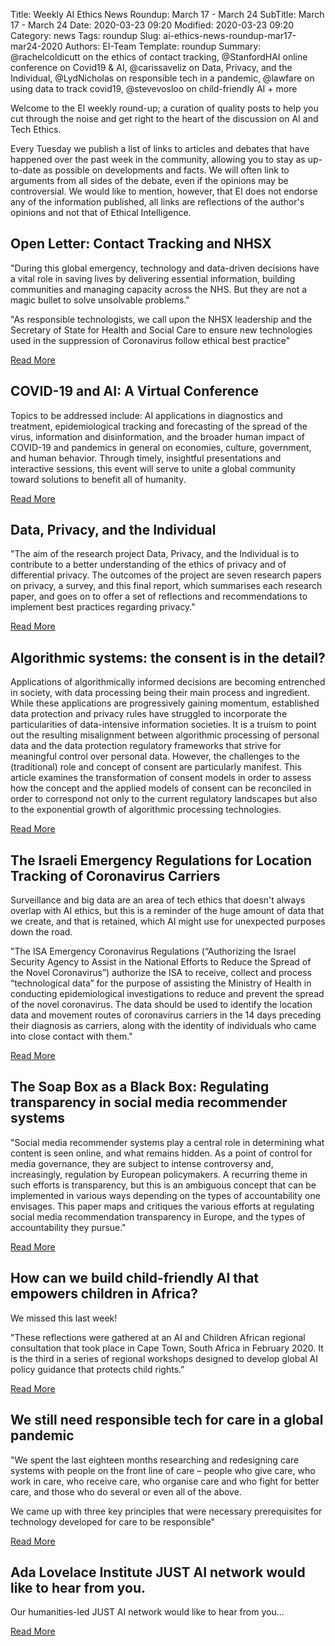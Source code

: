 Title: Weekly AI Ethics News Roundup: March 17 - March 24
SubTitle: March 17 - March 24
Date: 2020-03-23 09:20
Modified: 2020-03-23 09:20
Category: news
Tags: roundup
Slug: ai-ethics-news-roundup-mar17-mar24-2020
Authors: EI-Team
Template: roundup
Summary: @rachelcoldicutt on the ethics of contact tracking, @StanfordHAI online conference on Covid19 & AI, @carissaveliz on Data, Privacy, and the Individual, @LydNicholas on responsible tech in a pandemic, @lawfare on using data to track covid19, @stevevosloo on child-friendly AI + more


Welcome to the EI weekly round-up; a curation of quality posts to help you cut through the noise and get right to the heart of the discussion on AI and Tech Ethics.

Every Tuesday we publish a list of links to articles and debates that have happened over the past week in the community, allowing you to stay as up-to-date as possible on developments and facts. We will often link to arguments from all sides of the debate, even if the opinions may be controversial. We would like to mention, however, that EI does not endorse any of the information published, all links are reflections of the author's opinions and not that of Ethical Intelligence.


## Open Letter: Contact Tracking and NHSX

"During this global emergency, technology and data-driven decisions have a vital role in saving lives by delivering essential information, building communities and managing capacity across the NHS. But they are not a magic bullet to solve unsolvable problems."

"As responsible technologists, we call upon the NHSX leadership and the Secretary of State for Health and Social Care to ensure new technologies used in the suppression of Coronavirus follow ethical best practice"


<a class="readmore" href="https://medium.com/@rachelcoldicutt/open-letter-contract-tracking-and-nhsx-e503325b2703">Read More</a>


## COVID-19 and AI: A Virtual Conference 

Topics to be addressed include: AI applications in diagnostics and treatment, epidemiological tracking and forecasting of the spread of the virus, information and disinformation, and the broader human impact of COVID-19 and pandemics in general on economies, culture, government, and human behavior. Through timely, insightful presentations and interactive sessions, this event will serve to unite a global community toward solutions to benefit all of humanity.

<a class="readmore" href="https://hai.stanford.edu/events/covid-19-and-ai-virtual-conference/overview?utm_source=twitter&utm_medium=social&utm_content=UComm_twitter_StanfordHAI_202003221000_sf119533070&utm_campaign=&sf119533070=1">Read More</a>


## Data, Privacy, and the Individual

"The aim of the research project Data, Privacy, and the Individual is to contribute to a better understanding of the ethics of privacy and of differential privacy. The outcomes of the project are seven research papers on privacy, a survey, and this final report, which summarises each research paper, and goes on to offer a set of reflections and recommendations to implement best practices regarding privacy."

<a class="readmore" href="https://philpapers.org/archive/VLIPM.pdf">Read More</a>


## Algorithmic systems: the consent is in the detail?

Applications of algorithmically informed decisions are becoming entrenched in society, with data processing being their main process and ingredient. While these applications are progressively gaining momentum, established data protection and privacy rules have struggled to incorporate the particularities of data-intensive information societies. It is a truism to point out the resulting misalignment between algorithmic processing of personal data and the data protection regulatory frameworks that strive for meaningful control over personal data. However, the challenges to the (traditional) role and concept of consent are particularly manifest. This article examines the transformation of consent models in order to assess how the concept and the applied models of consent can be reconciled in order to correspond not only to the current regulatory landscapes but also to the exponential growth of algorithmic processing technologies.


<a class="readmore" href="https://policyreview.info/articles/analysis/algorithmic-systems-consent-detail">Read More</a>

## The Israeli Emergency Regulations for Location Tracking of Coronavirus Carriers

Surveillance and big data are an area of tech ethics that doesn't always overlap with AI ethics, but this is a reminder of the huge amount of data that we create, and that is retained, which AI might use for unexpected purposes down the road. 

"The ISA Emergency Coronavirus Regulations (“Authorizing the Israel Security Agency to Assist in the National Efforts to Reduce the Spread of the Novel Coronavirus”) authorize the ISA to receive, collect and process “technological data” for the purpose of assisting the Ministry of Health in conducting epidemiological investigations to reduce and prevent the spread of the novel coronavirus. The data should be used to identify the location data and movement routes of coronavirus carriers in the 14 days preceding their diagnosis as carriers, along with the identity of individuals who came into close contact with them."

<a class="readmore" href="https://www.lawfareblog.com/israeli-emergency-regulations-location-tracking-coronavirus-carriers">Read More</a>


## The Soap Box as a Black Box: Regulating transparency in social media recommender systems

"Social media recommender systems play a central role in determining what content is seen online, and what remains hidden. As a point of control for media governance, they are subject to intense controversy and, increasingly, regulation by European policymakers. A recurring theme in such efforts is transparency, but this is an ambiguous concept that can be implemented in various ways depending on the types of accountability one envisages. This paper maps and critiques the various efforts at regulating social media recommendation transparency in Europe, and the types of accountability they pursue."

<a class="readmore" href="https://osf.io/preprints/lawarxiv/uhxcv">Read More</a>


## How can we build child-friendly AI that empowers children in Africa?

We missed this last week!

"These reflections were gathered at an AI and Children African regional consultation that took place in Cape Town, South Africa in February 2020. It is the third in a series of regional workshops designed to develop global AI policy guidance that protects child rights."

<a class="readmore" href="https://www.unicef.org/globalinsight/stories/how-can-we-build-child-friendly-ai-empowers-children-africa">Read More</a>


## We still need responsible tech for care in a global pandemic

"We spent the last eighteen months researching and redesigning care systems with people on the front line of care – people who give care, who work in care, who receive care, who organise care and who fight for better care, and those who do several or even all of the above. 

We came up with three key principles that were necessary prerequisites for technology developed for care to be responsible"

<a class="readmore" href="https://www.doteveryone.org.uk/2020/03/we-still-need-responsible-tech-for-care-in-a-global-pandemic/">Read More</a>


## Ada Lovelace Institute JUST AI network would like to hear from you.

Our humanities-led JUST AI network would like to hear from you...

<a class="readmore" href="https://twitter.com/AdaLovelaceInst/status/1242146621242122246">Read More</a>


